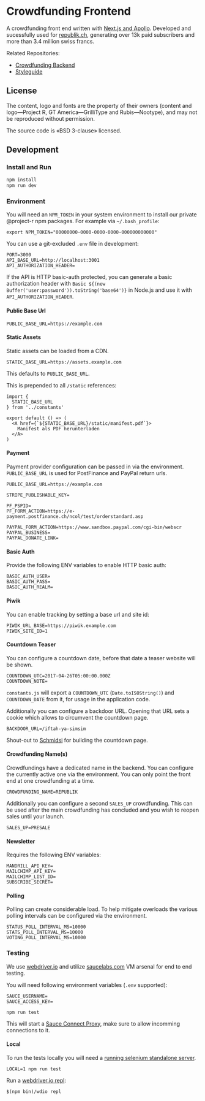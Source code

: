 # Crowdfunding Frontend

A crowdfunding front end written with [Next.js and Apollo](https://github.com/zeit/next.js/tree/master/examples/with-apollo). Developed and sucessfully used for [republik.ch](https://www.republik.ch/crowdfunding), generating over 13k paid subscribers and more than 3.4 million swiss francs.

Related Repositories:

- [Crowdfunding Backend](https://github.com/orbiting/crowdfunding-backend)
- [Styleguide](https://github.com/orbiting/styleguide)

## License

The content, logo and fonts are the property of their owners (content and logo—Project R, GT America—GrilliType and Rubis—Nootype), and may not be reproduced without permission.

The source code is «BSD 3-clause» licensed.

## Development

### Install and Run

```bash
npm install
npm run dev
```

### Environment

You will need an `NPM_TOKEN` in your system environment to install our private @project-r npm packages. For example via `~/.bash_profile`:

```
export NPM_TOKEN="00000000-0000-0000-0000-000000000000"
```

You can use a git-excluded `.env` file in development:

```
PORT=3000
API_BASE_URL=http://localhost:3001
API_AUTHORIZATION_HEADER=
```

If the API is HTTP basic-auth protected, you can generate a basic authorization header with ``Basic ${(new Buffer('user:password')).toString('base64')}`` in Node.js and use it with `API_AUTHORIZATION_HEADER`.

#### Public Base Url

```
PUBLIC_BASE_URL=https://example.com
```

#### Static Assets

Static assets can be loaded from a CDN.

```
STATIC_BASE_URL=https://assets.example.com
```

This defaults to `PUBLIC_BASE_URL`.

This is prepended to all `/static` references:

```
import {
  STATIC_BASE_URL
} from '../constants'

export default () => (
  <A href={`${STATIC_BASE_URL}/static/manifest.pdf`}>
    Manifest als PDF herunterladen
  </A>
)
```

#### Payment

Payment provider configuration can be passed in via the environment. `PUBLIC_BASE_URL` is used for PostFinance and PayPal return urls.

```
PUBLIC_BASE_URL=https://example.com

STRIPE_PUBLISHABLE_KEY=

PF_PSPID=
PF_FORM_ACTION=https://e-payment.postfinance.ch/ncol/test/orderstandard.asp

PAYPAL_FORM_ACTION=https://www.sandbox.paypal.com/cgi-bin/webscr
PAYPAL_BUSINESS=
PAYPAL_DONATE_LINK=
```

#### Basic Auth

Provide the following ENV variables to enable HTTP basic auth:

```
BASIC_AUTH_USER=
BASIC_AUTH_PASS=
BASIC_AUTH_REALM=
```

#### Piwik

You can enable tracking by setting a base url and site id:

```
PIWIK_URL_BASE=https://piwik.example.com
PIWIK_SITE_ID=1
```

#### Countdown Teaser

You can configure a countdown date, before that date a teaser website will be shown.

```
COUNTDOWN_UTC=2017-04-26T05:00:00.000Z
COUNTDOWN_NOTE=
```

`constants.js` will export a `COUNTDOWN_UTC` (`Date.toISOString()`) and `COUNTDOWN_DATE` from it, for usage in the application code.

Additionally you can configure a backdoor URL. Opening that URL sets a cookie which allows to circumvent the countdown page.

```
BACKDOOR_URL=/iftah-ya-simsim
```

Shout-out to [Schmidsi](https://github.com/schmidsi) for building the countdown page.

#### Crowdfunding Name(s)

Crowdfundings have a dedicated name in the backend. You can configure the currently active one via the environment. You can only point the front end at one crowdfunding at a time.

```
CROWDFUNDING_NAME=REPUBLIK
```

Additionally you can configure a second `SALES_UP` crowdfunding. This can be used after the main crowdfunding has concluded and you wish to reopen sales until your launch.

```
SALES_UP=PRESALE
```

#### Newsletter

Requires the following ENV variables:

```
MANDRILL_API_KEY=
MAILCHIMP_API_KEY=
MAILCHIMP_LIST_ID=
SUBSCRIBE_SECRET=
```

#### Polling

Polling can create considerable load. To help mitigate overloads the various polling intervals can be configured via the environment.

```
STATUS_POLL_INTERVAL_MS=10000
STATS_POLL_INTERVAL_MS=10000
VOTING_POLL_INTERVAL_MS=10000
```

### Testing

We use [webdriver.io](http://webdriver.io/) and utilize [saucelabs.com](https://saucelabs.com/) VM arsenal for end to end testing.

You will need following environment variables (`.env` supported):

```
SAUCE_USERNAME=
SAUCE_ACCESS_KEY=
```

```
npm run test
```

This will start a [Sauce Connect Proxy](https://wiki.saucelabs.com/display/DOCS/Sauce+Connect+Proxy+FAQS), make sure to allow incomming connections to it.

#### Local

To run the tests locally you will need a [running selenium standalone server](http://webdriver.io/guide.html).

```
LOCAL=1 npm run test
```

Run a [webdriver.io repl](http://webdriver.io/guide/usage/repl.html):

```
$(npm bin)/wdio repl 
```
